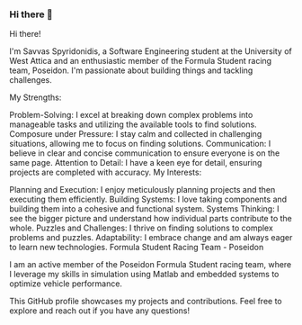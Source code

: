 ### Hi there 👋
Hi there! 

I'm Savvas Spyridonidis, a Software Engineering student at the University of West Attica and an enthusiastic member of the Formula Student racing team, Poseidon. I'm passionate about building things and tackling challenges.

My Strengths:

Problem-Solving: I excel at breaking down complex problems into manageable tasks and utilizing the available tools to find solutions. 
Composure under Pressure: I stay calm and collected in challenging situations, allowing me to focus on finding solutions. 
Communication: I believe in clear and concise communication to ensure everyone is on the same page. Attention to 
Detail: I have a keen eye for detail, ensuring projects are completed with accuracy. My Interests:

Planning and Execution: I enjoy meticulously planning projects and then executing them efficiently. 
Building Systems: I love taking components and building them into a cohesive and functional system. 
Systems Thinking: I see the bigger picture and understand how individual parts contribute to the whole. 
Puzzles and Challenges: I thrive on finding solutions to complex problems and puzzles. 
Adaptability: I embrace change and am always eager to learn new technologies. Formula Student Racing Team - Poseidon

I am an active member of the Poseidon Formula Student racing team, where I leverage my skills in simulation using Matlab and embedded systems to optimize vehicle performance.

This GitHub profile showcases my projects and contributions. Feel free to explore and reach out if you have any questions!
<!--
**savvikos/savvikos** is a ✨ _special_ ✨ repository because its `README.md` (this file) appears on your GitHub profile.

Here are some ideas to get you started:

- 🔭 I’m currently working on ...
- 🌱 I’m currently learning ...
- 👯 I’m looking to collaborate on ...
- 🤔 I’m looking for help with ...
- 💬 Ask me about ...
- 📫 How to reach me: ...
- 😄 Pronouns: ...
- ⚡ Fun fact: ...
-->
